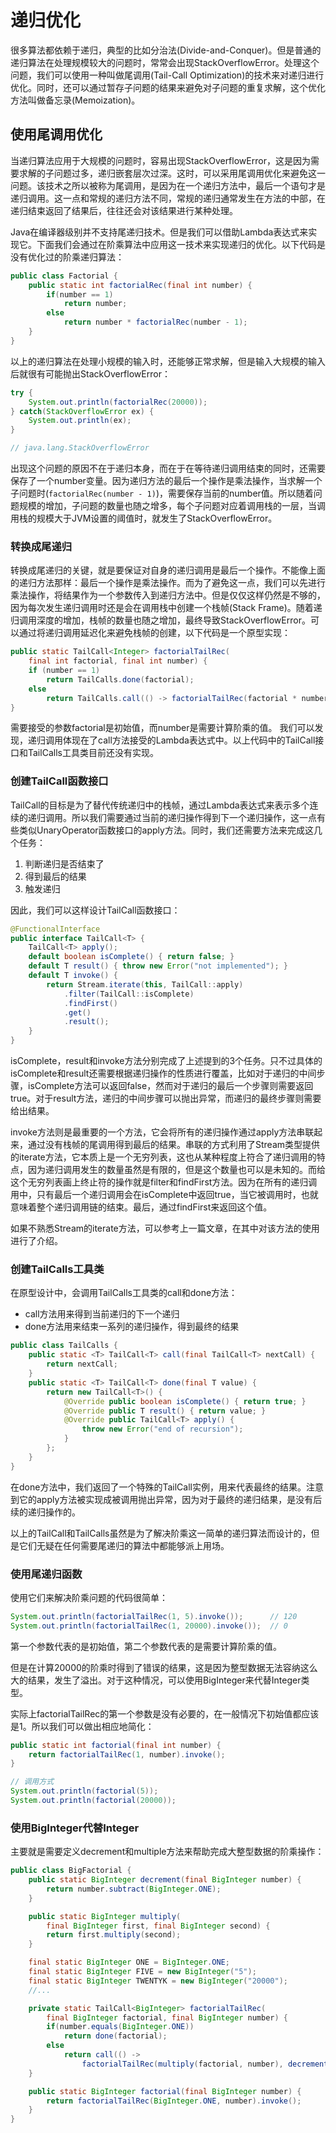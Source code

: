 # 递归优化 #

很多算法都依赖于递归，典型的比如分治法(Divide-and-Conquer)。但是普通的递归算法在处理规模较大的问题时，常常会出现StackOverflowError。处理这个问题，我们可以使用一种叫做尾调用(Tail-Call Optimization)的技术来对递归进行优化。同时，还可以通过暂存子问题的结果来避免对子问题的重复求解，这个优化方法叫做备忘录(Memoization)。

## 使用尾调用优化 ##

当递归算法应用于大规模的问题时，容易出现StackOverflowError，这是因为需要求解的子问题过多，递归嵌套层次过深。这时，可以采用尾调用优化来避免这一问题。该技术之所以被称为尾调用，是因为在一个递归方法中，最后一个语句才是递归调用。这一点和常规的递归方法不同，常规的递归通常发生在方法的中部，在递归结束返回了结果后，往往还会对该结果进行某种处理。

Java在编译器级别并不支持尾递归技术。但是我们可以借助Lambda表达式来实现它。下面我们会通过在阶乘算法中应用这一技术来实现递归的优化。以下代码是没有优化过的阶乘递归算法：

```java
public class Factorial {
	public static int factorialRec(final int number) {
		if(number == 1)
			return number;
		else
			return number * factorialRec(number - 1);
	}
}
```

以上的递归算法在处理小规模的输入时，还能够正常求解，但是输入大规模的输入后就很有可能抛出StackOverflowError：

```java
try {
	System.out.println(factorialRec(20000));
} catch(StackOverflowError ex) {
	System.out.println(ex);
}

// java.lang.StackOverflowError
```

出现这个问题的原因不在于递归本身，而在于在等待递归调用结束的同时，还需要保存了一个number变量。因为递归方法的最后一个操作是乘法操作，当求解一个子问题时(`factorialRec(number - 1)`)，需要保存当前的number值。所以随着问题规模的增加，子问题的数量也随之增多，每个子问题对应着调用栈的一层，当调用栈的规模大于JVM设置的阈值时，就发生了StackOverflowError。

### 转换成尾递归 ###

转换成尾递归的关键，就是要保证对自身的递归调用是最后一个操作。不能像上面的递归方法那样：最后一个操作是乘法操作。而为了避免这一点，我们可以先进行乘法操作，将结果作为一个参数传入到递归方法中。但是仅仅这样仍然是不够的，因为每次发生递归调用时还是会在调用栈中创建一个栈帧(Stack Frame)。随着递归调用深度的增加，栈帧的数量也随之增加，最终导致StackOverflowError。可以通过将递归调用延迟化来避免栈帧的创建，以下代码是一个原型实现：

```java
public static TailCall<Integer> factorialTailRec(
	final int factorial, final int number) {
	if (number == 1)
		return TailCalls.done(factorial);
	else
		return TailCalls.call(() -> factorialTailRec(factorial * number, number - 1));
}
```

需要接受的参数factorial是初始值，而number是需要计算阶乘的值。
我们可以发现，递归调用体现在了call方法接受的Lambda表达式中。以上代码中的TailCall接口和TailCalls工具类目前还没有实现。

### 创建TailCall函数接口 ###

TailCall的目标是为了替代传统递归中的栈帧，通过Lambda表达式来表示多个连续的递归调用。所以我们需要通过当前的递归操作得到下一个递归操作，这一点有些类似UnaryOperator函数接口的apply方法。同时，我们还需要方法来完成这几个任务：

1. 判断递归是否结束了
2. 得到最后的结果
3. 触发递归

因此，我们可以这样设计TailCall函数接口：

```java
@FunctionalInterface
public interface TailCall<T> {
	TailCall<T> apply();
	default boolean isComplete() { return false; }
	default T result() { throw new Error("not implemented"); }
	default T invoke() {
		return Stream.iterate(this, TailCall::apply)
			.filter(TailCall::isComplete)
			.findFirst()
			.get()
			.result();
	}
}
```

isComplete，result和invoke方法分别完成了上述提到的3个任务。只不过具体的isComplete和result还需要根据递归操作的性质进行覆盖，比如对于递归的中间步骤，isComplete方法可以返回false，然而对于递归的最后一个步骤则需要返回true。对于result方法，递归的中间步骤可以抛出异常，而递归的最终步骤则需要给出结果。

invoke方法则是最重要的一个方法，它会将所有的递归操作通过apply方法串联起来，通过没有栈帧的尾调用得到最后的结果。串联的方式利用了Stream类型提供的iterate方法，它本质上是一个无穷列表，这也从某种程度上符合了递归调用的特点，因为递归调用发生的数量虽然是有限的，但是这个数量也可以是未知的。而给这个无穷列表画上终止符的操作就是filter和findFirst方法。因为在所有的递归调用中，只有最后一个递归调用会在isComplete中返回true，当它被调用时，也就意味着整个递归调用链的结束。最后，通过findFirst来返回这个值。

如果不熟悉Stream的iterate方法，可以参考上一篇文章，在其中对该方法的使用进行了介绍。

### 创建TailCalls工具类 ###

在原型设计中，会调用TailCalls工具类的call和done方法：

- call方法用来得到当前递归的下一个递归
- done方法用来结束一系列的递归操作，得到最终的结果

```java
public class TailCalls {
	public static <T> TailCall<T> call(final TailCall<T> nextCall) {
		return nextCall;
	}
	public static <T> TailCall<T> done(final T value) {
		return new TailCall<T>() {
			@Override public boolean isComplete() { return true; }
			@Override public T result() { return value; }
			@Override public TailCall<T> apply() {
				throw new Error("end of recursion");
			}
		};
	}
}
```

在done方法中，我们返回了一个特殊的TailCall实例，用来代表最终的结果。注意到它的apply方法被实现成被调用抛出异常，因为对于最终的递归结果，是没有后续的递归操作的。

以上的TailCall和TailCalls虽然是为了解决阶乘这一简单的递归算法而设计的，但是它们无疑在任何需要尾递归的算法中都能够派上用场。

### 使用尾递归函数 ###

使用它们来解决阶乘问题的代码很简单：

```java
System.out.println(factorialTailRec(1, 5).invoke());      // 120
System.out.println(factorialTailRec(1, 20000).invoke());  // 0
```

第一个参数代表的是初始值，第二个参数代表的是需要计算阶乘的值。

但是在计算20000的阶乘时得到了错误的结果，这是因为整型数据无法容纳这么大的结果，发生了溢出。对于这种情况，可以使用BigInteger来代替Integer类型。

实际上factorialTailRec的第一个参数是没有必要的，在一般情况下初始值都应该是1。所以我们可以做出相应地简化：

```java
public static int factorial(final int number) {
	return factorialTailRec(1, number).invoke();
}

// 调用方式
System.out.println(factorial(5));
System.out.println(factorial(20000));
```

### 使用BigInteger代替Integer ###

主要就是需要定义decrement和multiple方法来帮助完成大整型数据的阶乘操作：

```java
public class BigFactorial {
	public static BigInteger decrement(final BigInteger number) {
		return number.subtract(BigInteger.ONE);
	}

	public static BigInteger multiply(
		final BigInteger first, final BigInteger second) {
		return first.multiply(second);
	}

	final static BigInteger ONE = BigInteger.ONE;
	final static BigInteger FIVE = new BigInteger("5");
	final static BigInteger TWENTYK = new BigInteger("20000");
	//...

	private static TailCall<BigInteger> factorialTailRec(
		final BigInteger factorial, final BigInteger number) {
		if(number.equals(BigInteger.ONE))
			return done(factorial);
		else
			return call(() ->
				factorialTailRec(multiply(factorial, number), decrement(number)));
	}

	public static BigInteger factorial(final BigInteger number) {
		return factorialTailRec(BigInteger.ONE, number).invoke();
	}
}
```






















